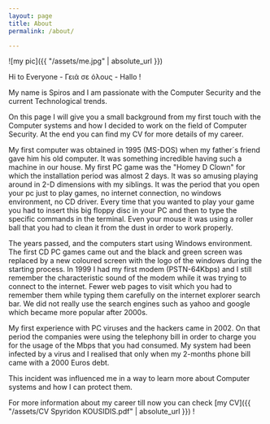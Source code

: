 ```yaml
---
layout: page
title: About
permalink: /about/

---
```

![my pic]({{ "/assets/me.jpg" | absolute_url }})

Hi to Everyone - Γειἀ σε όλους  - Hallo !

My name is Spiros and I am passionate with the Computer Security and the current Technological trends.

On this page I will give you a small background from my first touch with the Computer systems and how I decided to work on the field of Computer Security.
At the end you can find my CV for more details of my career.

My first computer was obtained in 1995 (MS-DOS) when my father´s friend gave him his old computer. It was something incredible having such a machine in our house. My first PC game was the "Homey D Clown" for which the installation period was almost 2 days. It was so amusing playing around in 2-D dimensions with my siblings. It was the period that you open your pc just to play games, no internet connection, no windows environment, no CD driver. Every time that you wanted to play your game you had to insert this big floppy disc in your PC and then to type the specific commands in the terminal.  Even your mouse it was using a roller ball that you had to clean it from the dust in order to work properly.

The years passed, and the computers start using Windows environment. The first CD PC games came out and the black and green screen was replaced by a new coloured screen with the logo of the windows during the starting process. In 1999 I had my first modem (PSTN-64Kbps) and I still remember the characteristic sound of the modem while it was trying to connect to the internet. Fewer web pages to visit which you had to remember them while typing them carefully on the internet explorer search bar. We did not really use the search engines such as yahoo and google which became more popular after 2000s.


My first experience with PC viruses and the hackers came in 2002. On that period the companies were using the telephony bill in order to charge you for the usage of the Mbps that you had consumed. My system had been infected by a virus and I realised that only when my 2-months phone bill came with a 2000 Euros debt.

This incident was influenced me in a way to learn more about Computer systems and how I can protect them.


For more information about my career till now you can check  [my CV]({{ "/assets/CV Spyridon KOUSIDIS.pdf" | absolute_url }}) !






